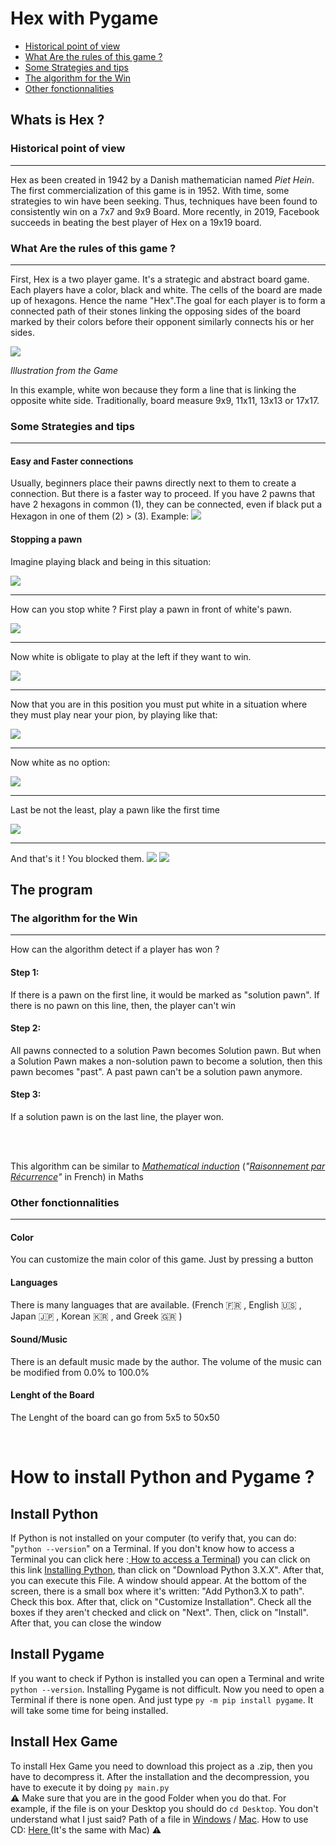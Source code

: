 # Hex with Pygame

- [Historical point of view](#historical-point-of-view)
- [What Are the rules of this game ?](#what-are-the-rules-of-this-game--)
- [Some Strategies and tips](#some-strategies-and-tips)
- [The algorithm for the Win](#the-algorithm-for-the-win)
- [Other fonctionnalities](#other-fonctionnalities)

## Whats is Hex ?
### Historical point of view
-----
Hex as been created in 1942 by a Danish mathematician named _Piet Hein_. The first commercialization of this game is in 1952. With time, some strategies to win have been seeking. Thus, techniques have been found to consistently win on a 7x7 and 9x9 Board. More recently, in 2019, Facebook succeeds in beating the best player of Hex on a 19x19 board.
### What Are the rules of this game ?
---
First, Hex is a two player game. It's a strategic and abstract board game. Each players have a color, black and white. The cells of the board are made up of hexagons. Hence the name "Hex".The goal for each player is to form a connected path of their stones linking the opposing sides of the board marked by their colors before their opponent similarly connects his or her sides.

<img src="Icon/Image.png"/>

_Illustration from the Game_

In this example, white won because they form a line that is linking the opposite white side. Traditionally, board measure 9x9, 11x11, 13x13 or 17x17. 

### Some Strategies and tips
---
#### **Easy and Faster connections**
Usually, beginners place their pawns directly next to them to create a connection. But there is a faster way to proceed. If you have 2 pawns that have 2 hexagons in common (1), they can be connected, even if black put a Hexagon in one of them (2) > (3). Example:
<img src="Icon/Image2.png"/>

#### **Stopping a pawn**

Imagine playing black and being in this situation:

<img src="Icon/Image3.png"/>

---

How can you stop white ?
First play a pawn in front of white's pawn.

<img src="Icon/Image4.png"/>

---

Now white is obligate to play at the left if they want to win.

<img src="Icon/Image5.png"/>

----
Now that you are in this position you must put white in a situation where they must play near your pion, by playing like that:

<img src="Icon/Image6.png"/>

---
Now white as no option:

<img src="Icon/Image7.png"/>

---
Last be not the least, play a pawn like the first time

<img src="Icon/Image8.png"/>

---
And that's it ! You blocked them.
<img src="Icon/Image9.png"/>
<img src="Icon/Image10.png"/>

## The program
### The algorithm for the Win
---
How can the algorithm detect if a player has won ?

#### **Step 1:**
If there is a pawn on the first line, it would be marked as "solution pawn".
If there is no pawn on this line, then, the player can't win

#### **Step 2:**
All pawns connected to a solution Pawn becomes Solution pawn. But when a Solution Pawn makes a non-solution pawn to become a solution, then this pawn becomes "past". A past pawn can't be a solution pawn anymore.

#### **Step 3:**
If a solution pawn is on the last line, the player won.

</br>
</br>

This  algorithm can be similar to <a href="https://en.wikipedia.org/wiki/Mathematical_induction">_Mathematical induction_</a> (_"<a href="https://en.wikipedia.org/wiki/Mathematical_induction">Raisonnement par Récurrence</a>"_ in French) in Maths

### Other fonctionnalities
---
#### **Color**
You can customize the main color of this game. Just by pressing a button
#### **Languages**
There is many languages that are available. (French 🇫🇷 , English 🇺🇸 , Japan 🇯🇵 , Korean 🇰🇷 , and Greek 🇬🇷 )
#### **Sound/Music**
There is an default music made by the author. The volume of the music can be modified from 0.0% to 100.0%
#### **Lenght of the Board**
The Lenght of the board can go from 5x5 to 50x50

<br/>

# How to install Python and Pygame ?

## Install Python 
If Python is not installed on your computer (to verify that, you can do: "```python --version```" on a Terminal. If you don't know how to access a Terminal you can click here :<a href="https://www.ionos.com/help/email/troubleshooting-mail-basicmail-business/access-the-command-prompt-or-terminal/"> How to access a Terminal</a>) you can click on this link <a href="https://www.python.org/downloads/">Installing Python</a>, than click on "Download Python 3.X.X". After that, you can execute this File. A window should appear. At the bottom of the screen, there is a small box where it's written: "Add Python3.X to path". Check this box. After that, click on "Customize Installation". Check all the boxes if they aren't checked and click on "Next". Then, click on "Install". After that, you can close the window

## Install Pygame
If you want to check if Python is installed you can open a Terminal and write ```python --version```. Installing Pygame is not difficult. Now you need to open a Terminal if there is none open. And just type ```py -m pip install pygame```. It will take some time for being installed.

## Install Hex Game
To install Hex Game you need to download this project as a .zip, then you have to decompress it. After the installation and the decompression, you have to execute it by doing ```py main.py``` </br>
**⚠️** Make sure that you are in the good Folder when you do that. For example, if the file is on your Desktop you should do ```cd Desktop```. You don't understand what I just said? Path of a file in <a href="https://www.sony.com/electronics/support/articles/00015251">Windows</a> / <a href="https://www.switchingtomac.com/tutorials/osx/5-ways-to-reveal-the-path-of-a-file-on-macos/">Mac</a>. How to use CD: <a href="https://www.techwalla.com/articles/how-to-use-quotcdquot-command-in-command-prompt-window"> Here </a>(It's the same with Mac) **⚠️**
